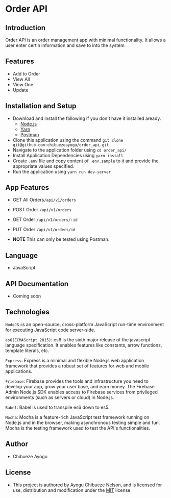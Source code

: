 # Order API
## Introduction
Order API is an order management app with minimal functionality. It allows a user enter certin information and save to into the system

## Features
- Add to Order
- View All
- View One
- Update

## Installation and Setup
- Download and install the following if you don't have it installed aready.
   - [Node.js](https://nodejs.org/en/)
   - [Yarn](https://classic.yarnpkg.com/en/docs/install/#mac-stable)
   - [Postman](https://www.postman.com/)
- Clone this application using the command `git clone git@github.com:chibuezeayogu/order_api.git`
- Navigate to the application folder using `cd order_api/`
- Install Application Dependencies using `yarn install`
- Create `.env` file and copy content of `.env.sample` to it and provide the appropriate values specified.
- Run the application using `yarn run dev-server`

## App Features
- GET All Orders`/api/v1/orders`
- POST Order `/api/v1/orders`
- GET Order `/api/v1/orders/:id`
- PUT Order `/api/v1/orders/id`

- **NOTE** This can only be tested using Postman.

## Language
- JavaScript

## API Documentation
 - Coming soon 

## Technologies

`NodeJS:`is an open-source, cross-platform JavaScript run-time environment for executing JavaScript code server-side.

`es6(ECMAScript 2015)`: es6 is the sixth major release of the javascript language specification. It enables features like constants, arrow functions, template literals, etc.

`Express`: Express is a minimal and flexible Node.js web application framework that provides a robust set of features for web and mobile applications.

`Friebase`: Firebase provides the tools and infrastructure you need to develop your app, grow your user base, and earn money. The Firebase Admin Node.js SDK enables access to Firebase services from privileged environments (such as servers or cloud) in Node.js.

`Babel`: Babel is used to transpile es6 down to es5.

`Mocha`: Mocha is a feature-rich JavaScript test framework running on Node.js and in the browser, making asynchronous testing simple and fun. Mocha is the testing framework used to test the API's functionalities.

## Author
- Chibueze Ayogu

## License
- This project is authored by Ayogu Chibueze Nelson, and is licensed for use, distribution and modification under the [MIT](https://github.com/chibuezeayogu/order_api/blob/main/LICENSE) license
